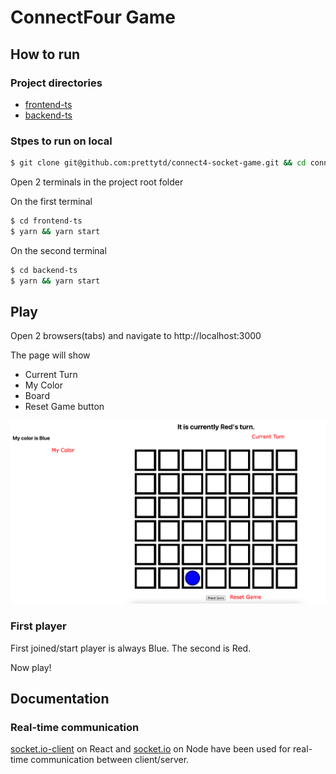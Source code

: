 # ConnectFour Game

## How to run

### Project directories

- [frontend-ts](./frontend-ts/)
- [backend-ts](./backend-ts/)

### Stpes to run on local

```bash
$ git clone git@github.com:prettytd/connect4-socket-game.git && cd connect4-socket-game
```

Open 2 terminals in the project root folder

On the first terminal

```bash
$ cd frontend-ts
$ yarn && yarn start
```

On the second terminal

```bash
$ cd backend-ts
$ yarn && yarn start
```

## Play

Open 2 browsers(tabs) and navigate to http://localhost:3000

The page will show

- Current Turn
- My Color
- Board
- Reset Game button

![Page Screenshot](./assets/screenshot.png)

### First player

First joined/start player is always Blue. The second is Red.

Now play!

## Documentation

### Real-time communication

[socket.io-client](https://www.npmjs.com/package/socket.io-client) on React and [socket.io](https://www.npmjs.com/package/socket.io) on Node have been used for real-time communication between client/server.
